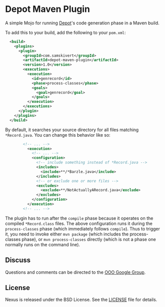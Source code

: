 # Depot Maven Plugin

A simple Mojo for running [Depot]'s code generation phase in a Maven build.

To add this to your build, add the following to your `pom.xml`:

```xml
  <build>
    <plugins>
      <plugin>
        <groupId>com.samskivert</groupId>
        <artifactId>depot-maven-plugin</artifactId>
        <version>1.0</version>
        <executions>
          <execution>
            <id>genrecord</id>
            <phase>process-classes</phase>
            <goals>
              <goal>genrecord</goal>
            </goals>
          </execution>
        </executions>
      </plugin>
    </plugins>
  </build>
```

By default, it searches your source directory for all files matching `*Record.java`. You can change
this behavior like so:

```xml
        <!-- ... -->
          <execution>
            <!-- ... -->
            <configuration>
              <!-- include something instead of *Record.java -->
              <includes>
                <include>**/*Barzle.java</include>
              </includes>
              <!-- or exclude one or more files -->
              <excludes>
                <exclude>**/NotActuallyARecord.java</exclude>
              </excludes>
            </configuration>
          </execution>
        <!-- ... -->
```

The plugin has to run after the `compile` phase because it operates on the compiled `*Record.class`
files. The above configuration runs it during the `process-classes` phase (which immediately
follows `compile`). Thus to trigger it, you need to invoke either `mvn package` (which includes the
process-classes phase), or `mvn process-classes` directly (which is not a phase one normally runs
on the command line).

## Discuss

Questions and comments can be directed to the [OOO Google Group].

## License

Nexus is released under the BSD License. See the [LICENSE] file for details.

[Depot]: https://code.google.com/p/depot
[OOO Google Group]: http://groups.google.com/group/ooo-libs
[LICENSE]: https://github.com/samskivert/depot-maven-plugin/blob/master/LICENSE
